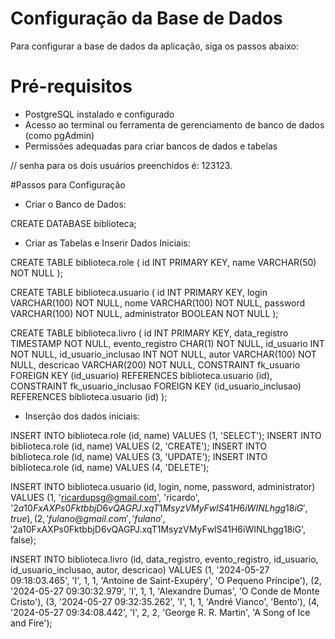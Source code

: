 # Configuração da Base de Dados
Para configurar a base de dados da aplicação, siga os passos abaixo:

# Pré-requisitos
- PostgreSQL instalado e configurado
- Acesso ao terminal ou ferramenta de gerenciamento de banco de dados (como pgAdmin)
- Permissões adequadas para criar bancos de dados e tabelas

// senha para os dois usuários preenchidos é: 123123.

#Passos para Configuração
- Criar o Banco de Dados:

CREATE DATABASE biblioteca;

- Criar as Tabelas e Inserir Dados Iniciais:

CREATE TABLE biblioteca.role (
    id INT PRIMARY KEY,
    name VARCHAR(50) NOT NULL
);

CREATE TABLE biblioteca.usuario (
    id INT PRIMARY KEY,
    login VARCHAR(100) NOT NULL,
    nome VARCHAR(100) NOT NULL,
    password VARCHAR(100) NOT NULL,
    administrator BOOLEAN NOT NULL
);

CREATE TABLE biblioteca.livro (
    id INT PRIMARY KEY,
    data_registro TIMESTAMP NOT NULL,
    evento_registro CHAR(1) NOT NULL,
    id_usuario INT NOT NULL,
    id_usuario_inclusao INT NOT NULL,
    autor VARCHAR(100) NOT NULL,
    descricao VARCHAR(200) NOT NULL,
    CONSTRAINT fk_usuario FOREIGN KEY (id_usuario) REFERENCES biblioteca.usuario (id),
    CONSTRAINT fk_usuario_inclusao FOREIGN KEY (id_usuario_inclusao) REFERENCES biblioteca.usuario (id)
);

- Inserção dos dados iniciais:
  
INSERT INTO biblioteca.role (id, name) VALUES (1, 'SELECT');
INSERT INTO biblioteca.role (id, name) VALUES (2, 'CREATE');
INSERT INTO biblioteca.role (id, name) VALUES (3, 'UPDATE');
INSERT INTO biblioteca.role (id, name) VALUES (4, 'DELETE');

INSERT INTO biblioteca.usuario (id, login, nome, password, administrator) VALUES
(1, 'ricardupsg@gmail.com', 'ricardo', '$2a$10$FxAXPs0FktbbjD6vQAGPJ.xqT1MsyzVMyFwlS41H6iWINLhgg18iG', true),
(2, 'fulano@gmail.com', 'fulano', '$2a$10$FxAXPs0FktbbjD6vQAGPJ.xqT1MsyzVMyFwlS41H6iWINLhgg18iG', false);

INSERT INTO biblioteca.livro (id, data_registro, evento_registro, id_usuario, id_usuario_inclusao, autor, descricao) VALUES
(1, '2024-05-27 09:18:03.465', 'I', 1, 1, 'Antoine de Saint-Exupéry', 'O Pequeno Príncipe'),
(2, '2024-05-27 09:30:32.979', 'I', 1, 1, 'Alexandre Dumas', 'O Conde de Monte Cristo'),
(3, '2024-05-27 09:32:35.262', 'I', 1, 1, 'André Vianco', 'Bento'),
(4, '2024-05-27 09:34:08.442', 'I', 2, 2, 'George R. R. Martin', 'A Song of Ice and Fire');
